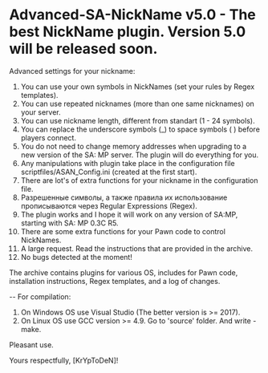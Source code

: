 # Advanced-SA-NickName v5.0 - The best NickName plugin. Version 5.0 will be released soon.
Advanced settings for your nickname:

1. You can use your own symbols in NickNames (set your rules by Regex templates).
2. You can use repeated nicknames (more than one same nicknames) on your server.
3. You can use nickname length, different from standart (1 - 24 symbols).
4. You can replace the underscore symbols (_) to space symbols ( ) before players connect.
5. You do not need to change memory addresses when upgrading to a new version of the SA: MP server. The plugin will do everything for you.
6. Any manipulations with plugin take place in the configuration file scriptfiles/ASAN_Config.ini (created at the first start).
7. There are lot's of extra functions for your nickname in the configuration file.
8. Разрешенные символы, а также правила их использование прописываются через Regular Expressions (Regex).
9. The plugin works and I hope it will work on any version of SA:MP, starting with SA: MP 0.3C R5.
10. There are some extra functions for your Pawn code to control NickNames.
11. A large request. Read the instructions that are provided in the archive.
12. No bugs detected at the moment!

The archive contains plugins for various OS, includes for Pawn code, installation instructions, Regex templates, and a log of changes.

--
For compilation:

1. On Windows OS use Visual Studio (The better version is >= 2017).
2. On Linux OS use GCC version >= 4.9. Go to 'source' folder. And write - make.

Pleasant use.

Yours respectfully, [KrYpToDeN]!
